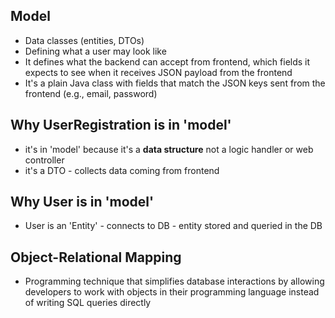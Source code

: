## Model
- Data classes (entities, DTOs)
- Defining what a user may look like 
- It defines what the backend can accept from frontend, which fields it expects to see when it receives
JSON payload from the frontend
- It's a plain Java class with fields that match the JSON keys sent from the frontend (e.g., email, password)


## Why UserRegistration is in 'model'
- it's in 'model' because it's a **data structure** not a logic handler or web controller
- it's a DTO - collects data coming from frontend

## Why User is in 'model'
- User is an 'Entity' - connects to DB - entity stored and queried in the DB

## Object-Relational Mapping 
- Programming technique that simplifies database interactions by allowing developers to work with objects 
in their programming language instead of writing SQL queries directly